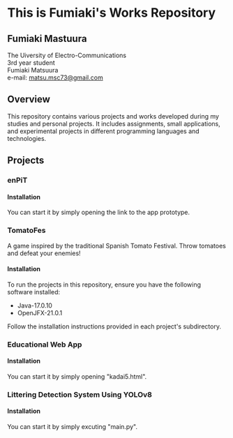 # This is Fumiaki's Works Repository
## Fumiaki Mastuura
The Uiversity of Electro-Communications<br>
3rd year student<br>
Fumiaki Matsuura<br>
e-mail: <matsu.msc73@gmail.com>

## Overview
This repository contains various projects and works developed during 
my studies and personal projects. It includes assignments, small applications, 
and experimental projects in different programming languages and technologies.
 
## Projects
### enPiT
#### Installation
You can start it by simply opening the link to the app prototype.

### TomatoFes
A game inspired by the traditional Spanish Tomato Festival. Throw tomatoes and defeat your enemies!
#### Installation
To run the projects in this repository, ensure you have the following software installed:
- Java-17.0.10
- OpenJFX-21.0.1

Follow the installation instructions provided in each project's subdirectory.

### Educational Web App
#### Installation
You can start it by simply opening "kadai5.html".

### Littering Detection System Using YOLOv8
#### Installation
You can start it by simply excuting "main.py".